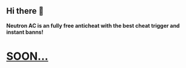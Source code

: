 ## Hi there 👋


**Neutron AC is an fully free anticheat with the best cheat trigger and instant banns!**

# [SOON...](https://www.youtube.com/@NeutronAC)
